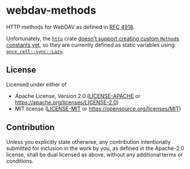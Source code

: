 <!--
SPDX-FileCopyrightText: d-k-bo <d-k-bo@mailbox.org>

SPDX-License-Identifier: CC0-1.0
-->

# webdav-methods

<!-- cargo-rdme start -->

HTTP methods for WebDAV as defined in
[RFC 4918][rfc].

Unfortunately, the [`http`][http] crate
[doesn't support creating custom `Method`s constants yet][http-pr],
so they are currently defined as static variables using
[`once_cell::sync::Lazy`][lazy].

[rfc]: http://webdav.org/specs/rfc4918.html#http.methods.for.distributed.authoring
[http]: https://docs.rs/http/latest/http/
[http-pr]: https://github.com/hyperium/http/pull/595
[lazy]: https://docs.rs/once_cell/latest/once_cell/sync/struct.Lazy.html

<!-- cargo-rdme end -->

## License

Licensed under either of

- Apache License, Version 2.0 ([LICENSE-APACHE](LICENSE-APACHE) or https://apache.org/licenses/LICENSE-2.0)
- MIT license ([LICENSE-MIT](LICENSE-MIT) or https://opensource.org/licenses/MIT)

## Contribution

Unless you explicitly state otherwise, any contribution intentionally submitted
for inclusion in the work by you, as defined in the Apache-2.0 license, shall be
dual licensed as above, without any additional terms or conditions.
